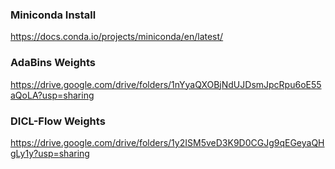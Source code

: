 ### Miniconda Install
https://docs.conda.io/projects/miniconda/en/latest/

### AdaBins Weights
https://drive.google.com/drive/folders/1nYyaQXOBjNdUJDsmJpcRpu6oE55aQoLA?usp=sharing

### DICL-Flow Weights
https://drive.google.com/drive/folders/1y2ISM5veD3K9D0CGJg9qEGeyaQHgLy1y?usp=sharing